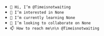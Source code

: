 - <code>👋 Hi, I’m @Timeisnotwaiting </code>
- <code>👀 I’m interested in None </code>
- <code>🌱 I’m currently learning None </code>
- <code>💞️ I’m looking to collaborate on None </code>
- <code>📫 How to reach me\n\n @Timeisnotwaiting </code>


